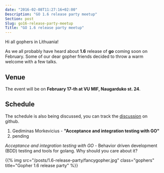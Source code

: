 ```yaml
---
date: "2016-02-08T11:27:16+02:00"
Description: "GO 1.6 release party meetup"
Section: post
Slug: go16-release-party-meetup
Title: "GO 1.6 release party meetup"
---
```


Hi all gophers in Lithuania!

As we all probably have heard about **1.6** release of **go** coming soon on February. Some of our
dear gopher friends decided to throw a warm welcome with a few talks.

## Venue

The event will be on **February 17-th at VU MIF, Naugarduko st. 24**.

## Schedule

The schedule is also being discussed, you can track the [discussion](https://github.com/vilniusgolang/website/issues/4#issuecomment-181098729)
on github.

1. Gediminas Morkevicius - **"Acceptance and integration testing with GO"**
2. pending

*Acceptance and integration testing with GO* - Behavior driven development (BDD) testing and tools for golang.
Why should you care about it?

{{% img src="/posts/1.6-release-party/fancygopher.jpg" class="gophers" title="Gopher 1.6 release party" %}}
